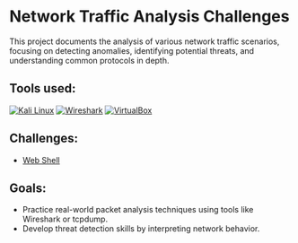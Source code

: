 # Network Traffic Analysis Challenges

This project documents the analysis of various network traffic scenarios, focusing on detecting anomalies, identifying potential threats, and understanding common protocols in depth.

## Tools used:

[![Kali Linux](https://img.shields.io/badge/Kali%20Linux-557C94?logo=kalilinux&logoColor=white)](https://www.kali.org/)
[![Wireshark](https://img.shields.io/badge/Wireshark-1679A7?logo=wireshark&logoColor=white)](https://www.wireshark.org/)
[![VirtualBox](https://img.shields.io/badge/VirtualBox-183A61?logo=virtualbox&logoColor=white)](https://www.virtualbox.org/)

## Challenges:

- [Web Shell](./challenges/web-shell.md)

## Goals:

- Practice real-world packet analysis techniques using tools like Wireshark or tcpdump.
- Develop threat detection skills by interpreting network behavior.
